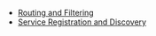 - [Routing and Filtering](https://spring.io/guides/gs/routing-and-filtering/)
- [Service Registration and Discovery](https://spring.io/guides/gs/service-registration-and-discovery/)
